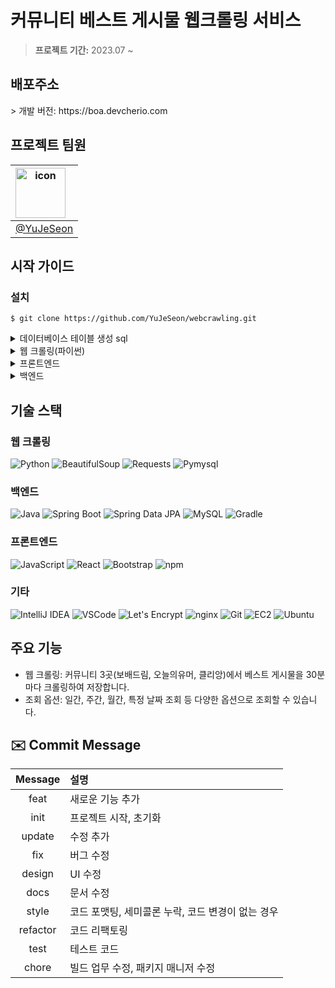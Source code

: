 <h1>커뮤니티 베스트 게시물 웹크롤링 서비스</h1>

<blockquote>
  <p><strong>프로젝트 기간:</strong> 2023.07 ~</p>
</blockquote>

<h2> 배포주소 </h2>
> 개발 버전: https://boa.devcherio.com
<br>

<h2>프로젝트 팀원</h2>

|<div style="display: flex; align-items: flex-start;"><img src="https://avatars.githubusercontent.com/u/120304866?v=4" alt="icon" width="80" height="80" /></div>|
|:---:|
|[@YuJeSeon](https://github.com/YuJeSeon)|

<h2>시작 가이드</h2>

<h3>설치</h3>
<pre><code>$ git clone https://github.com/YuJeSeon/webcrawling.git
</code></pre>

<details>
  <summary>데이터베이스 테이블 생성 sql</summary>
  <pre><code>
  CREATE TABLE webcrawling (
    id INT UNSIGNED PRIMARY KEY AUTO_INCREMENT,
    type TINYINT UNSIGNED,
    title VARCHAR(255) CHARACTER SET utf8mb4,
    url VARCHAR(255) CHARACTER SET utf8mb4 UNIQUE,
    created_at DATETIME DEFAULT CURRENT_TIMESTAMP
  ) ENGINE=InnoDB DEFAULT CHARSET=utf8mb4;
  </code></pre>
</details>

<details>
  <summary>웹 크롤링(파이썬)</summary>
  <pre><code>crawling.py에 코드추가
  <br>
  #Mysql 연결 정보
  DB_HOST = 'localhost'
  DB_USER = '{username}'
  DB_PASSWORD = '{password}'
  DB_NAME = 'webcrawling'
</code></pre>
  <h3>시작</h3>
  <pre><code>$ cd webcrawling
$ python webcrawling.py
</code></pre>
  <h3>웹크롤링 30분 매크로 설정 (ubuntu)</h3>
  <pre><code>$ cron설정 편집기 열기) crontab -e 
$ 맨아래에 추가) */30 * * * * /usr/bin/python3 /home/ubuntu/webcrawling/crawling.py
$ chmod +x /home/ubuntu/webcrawling/crawling.py
</code></pre>
</details>

<details>
  <summary>프론트엔드</summary>
  <h3>시작</h3>
  <pre><code>$ cd webcrawling/front
$ npm install
$ npm run start
</code></pre>
</details>

<details>
  <summary>백엔드</summary>
  <h3>application.yml</h3>
  <pre><code>spring:
  datasource:
    url: jdbc:mysql://localhost:3306/webcrawling?serverTimezone=Asia/Seoul
    username: {username}
    password: {password}
    driver-class-name: com.mysql.cj.jdbc.Driver
  jpa:
    hibernate:
      ddl-auto: validate
    show-sql: true
</code></pre>
  <h3>시작</h3>
  <pre><code>$ cd webcrawling/backend
$ ./gradlew build -x test
$ cd webcrawling/backend/build/libs
$ java -jar webcrawling-0.0.1-SNAPSHOT.jar
</code></pre>
</details>

<h2>기술 스택</h2>

<h3>웹 크롤링</h3>
<p><img src="https://img.shields.io/badge/Python-3776AB?style=for-the-badge&amp;logo=python&amp;logoColor=white" alt="Python">
<img src="https://img.shields.io/badge/BeautifulSoup-fffe88?style=for-the-badge&amp;logo=beautifulsoup&amp;logoColor=black" alt="BeautifulSoup">
<img src="https://img.shields.io/badge/Requests-ff7a05?style=for-the-badge&amp;logo=requests&amp;logoColor=white" alt="Requests">
<img src="https://img.shields.io/badge/Pymysql-27A5F9?style=for-the-badge&amp;logo=pymysql&amp;logoColor=white" alt="Pymysql"></p>

<h3>백엔드</h3>
<p><img src="https://img.shields.io/badge/Java-007396?style=for-the-badge&amp;logo=java&amp;logoColor=white" alt="Java">
<img src="https://img.shields.io/badge/Spring%20Boot-6DB33F?style=for-the-badge&amp;logo=springboot&amp;logoColor=white" alt="Spring Boot">
<img src="https://img.shields.io/badge/Spring%20Data%20JPA-6DB33F?style=for-the-badge&amp;logo=spring&amp;logoColor=white" alt="Spring Data JPA">
<img src="https://img.shields.io/badge/MySQL-4479A1?style=for-the-badge&amp;logo=mysql&amp;logoColor=white" alt="MySQL">
<img src="https://img.shields.io/badge/Gradle-02303A?style=for-the-badge&amp;logo=gradle&amp;logoColor=white" alt="Gradle"></p>

<h3>프론트엔드</h3>
<p><img src="https://img.shields.io/badge/JavaScript-F7DF1E?style=for-the-badge&amp;logo=javascript&amp;logoColor=black" alt="JavaScript">
<img src="https://img.shields.io/badge/React-61DAFB?style=for-the-badge&amp;logo=react&amp;logoColor=black" alt="React">
<img src="https://img.shields.io/badge/Bootstrap-563D7C?style=for-the-badge&amp;logo=bootstrap&amp;logoColor=white" alt="Bootstrap">
<img src="https://img.shields.io/badge/npm-CB3837?style=for-the-badge&amp;logo=npm&amp;logoColor=white" alt="npm"></p>

<h3>기타</h3>
<p><img src="https://img.shields.io/badge/IntelliJ%20IDEA-000000?style=for-the-badge&amp;logo=intellij-idea&amp;logoColor=white" alt="IntelliJ IDEA">
<img src="https://img.shields.io/badge/VSCode-007ACC?style=for-the-badge&amp;logo=visualstudiocode&amp;logoColor=white" alt="VSCode">
<img src="https://img.shields.io/badge/Let's%20Encrypt-003A70?style=for-the-badge&amp;logo=letsencrypt&amp;logoColor=white" alt="Let's Encrypt">
<img src="https://img.shields.io/badge/nginx-269539?style=for-the-badge&amp;logo=nginx&amp;logoColor=white" alt="nginx">
<img src="https://img.shields.io/badge/Git-F05032?style=for-the-badge&amp;logo=git&amp;logoColor=white" alt="Git">
<img src="https://img.shields.io/badge/EC2-FF8C00?style=for-the-badge&amp;logo=amazonaws&amp;logoColor=white" alt="EC2">
<img src="https://img.shields.io/badge/Ubuntu-E95420?style=for-the-badge&amp;logo=ubuntu&amp;logoColor=white" alt="Ubuntu"></p>

<h2>주요 기능</h2>

<ul>
  <li>웹 크롤링: 커뮤니티 3곳(보배드림, 오늘의유머, 클리앙)에서 베스트 게시물을 30분마다 크롤링하여 저장합니다.</li>
  <li>조회 옵션: 일간, 주간, 월간, 특정 날짜 조회 등 다양한 옵션으로 조회할 수 있습니다.</li>
</ul>

## ✉️ Commit  Message
|Message|설명|
|:---:|:---|
|feat|새로운 기능 추가|
|init|프로젝트 시작, 초기화|
|update|수정 추가|
|fix|버그 수정|
|design|UI 수정|
|docs|문서 수정|
|style|코드 포맷팅, 세미콜론 누락, 코드 변경이 없는 경우|
|refactor|코드 리팩토링|
|test|테스트 코드|
|chore |빌드 업무 수정, 패키지 매니저 수정|
